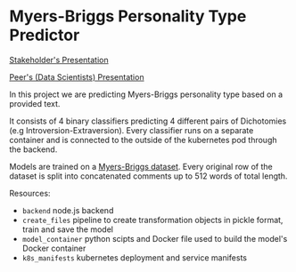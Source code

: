 # Myers-Briggs Personality Type Predictor

[Stakeholder's Presentation](https://www.youtube.com/watch?v=pO6Y96KzKdk)

[Peer's (Data Scientists) Presentation](https://www.youtube.com/watch?v=SJoLF-NjLIk)

In this project we are predicting Myers-Briggs personality type based on a provided text. 

It consists of 4 binary classifiers predicting 4 different pairs of Dichotomies (e.g Introversion-Extraversion). Every classifier runs on a separate container and is connected to the outside of the kubernetes pod through the backend.

Models are trained on a [Myers-Briggs dataset](https://www.kaggle.com/datasnaek/mbti-type). Every original row of the dataset is split into concatenated comments up to 512 words of total length.

Resources:

+ `backend` node.js backend
+ `create_files` pipeline to create transformation objects in pickle format, train and save the model
+ `model_container` python scipts and Docker file used to build the model's Docker container
+ `k8s_manifests` kubernetes deployment and service manifests
